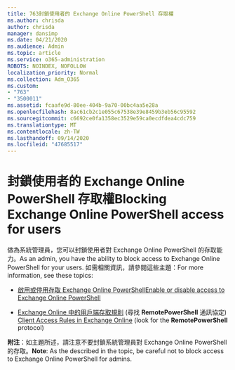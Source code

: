 ```yaml
---
title: 763封鎖使用者的 Exchange Online PowerShell 存取權
ms.author: chrisda
author: chrisda
manager: dansimp
ms.date: 04/21/2020
ms.audience: Admin
ms.topic: article
ms.service: o365-administration
ROBOTS: NOINDEX, NOFOLLOW
localization_priority: Normal
ms.collection: Adm_O365
ms.custom:
- "763"
- "3500011"
ms.assetid: fcaafe9d-80ee-404b-9a70-00bc4aa5e28a
ms.openlocfilehash: 8ac61cb2c1e055c67538e39e8459b3eb56c95592
ms.sourcegitcommit: c6692ce0fa1358ec3529e59ca0ecdfdea4cdc759
ms.translationtype: MT
ms.contentlocale: zh-TW
ms.lasthandoff: 09/14/2020
ms.locfileid: "47685517"
---
```

# <a name="blocking-exchange-online-powershell-access-for-users"></a><span data-ttu-id="a4fe1-102">封鎖使用者的 Exchange Online PowerShell 存取權</span><span class="sxs-lookup"><span data-stu-id="a4fe1-102">Blocking Exchange Online PowerShell access for users</span></span>
<span data-ttu-id="a4fe1-103">做為系統管理員，您可以封鎖使用者對 Exchange Online PowerShell 的存取能力。</span><span class="sxs-lookup"><span data-stu-id="a4fe1-103">As an admin, you have the ability to block access to Exchange Online PowerShell for your users.</span></span> <span data-ttu-id="a4fe1-104">如需相關資訊，請參閱這些主題：</span><span class="sxs-lookup"><span data-stu-id="a4fe1-104">For more information, see these topics:</span></span>

- [<span data-ttu-id="a4fe1-105">啟用或停用存取 Exchange Online PowerShell</span><span class="sxs-lookup"><span data-stu-id="a4fe1-105">Enable or disable access to Exchange Online PowerShell</span></span>](https://docs.microsoft.com/powershell/exchange/exchange-online/disable-access-to-exchange-online-powershell)

- <span data-ttu-id="a4fe1-106">[Exchange Online 中的用戶端存取規則](https://technet.microsoft.com/library/mt842508.aspx) (尋找 **RemotePowerShell** 通訊協定) </span><span class="sxs-lookup"><span data-stu-id="a4fe1-106">[Client Access Rules in Exchange Online](https://technet.microsoft.com/library/mt842508.aspx) (look for the **RemotePowerShell** protocol)</span></span> 

<span data-ttu-id="a4fe1-107">**附注**：如主題所述，請注意不要封鎖系統管理員對 Exchange Online PowerShell 的存取。</span><span class="sxs-lookup"><span data-stu-id="a4fe1-107">**Note**: As the described in the topic, be careful not to block access to Exchange Online PowerShell for admins.</span></span>
